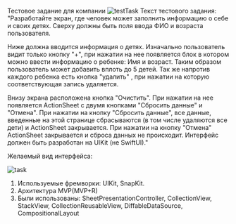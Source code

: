 Тестовое задание для компании
![testTask](https://user-images.githubusercontent.com/104148937/202721420-e98a614a-aab7-49a0-a48e-716663b39e73.png)
Текст тестового задания: 
"Разработайте экран, где человек может заполнить информацию о себе и своих детях. Сверху должны быть поля ввода ФИО и возраста пользователя.
 
Ниже должна вводится информация о детях. Изначально пользователь видит только кнопку "+", при нажатии на нее появляется блок в котором можно ввести информацию о ребенке: Имя и возраст. Таким образом пользователь может добавить вплоть до 5 детей. Так же напротив каждого ребенка есть кнопка "удалить" , при нажатии на которую соответствующая запись удаляется.
 
Внизу экрана расположена кнопка "Очистить". При нажатии на нее появляется ActionSheet с двумя кнопками "Сбросить данные" и "Отмена". При нажатии на кнопку "Сбросить данные", все данные, введенные на этой странице сбрасываются (в том числе удаляются все дети) и ActionSheet закрывается. При нажатии на кнопку "Отмена" ActionSheet закрывается и сброса данных не происходит.
Интерфейс должен быть разработан на UIKit (не SwiftUI)." 

Желаемый вид интерфейса: 

![task](https://user-images.githubusercontent.com/104148937/202729452-292fb749-d4ef-4ce8-be54-06c25cbdc8d0.png)

1. Используемые фремворки: UIKit, SnapKit.
2. Архитектура MVP(MVP+R)
3. Были использованы: SheetPresentationController, CollectionView, StackView, CollectionReusableView, DiffableDataSource, CompositionalLayout
